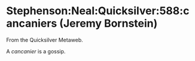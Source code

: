 
# Stephenson:Neal:Quicksilver:588:cancaniers (Jeremy Bornstein)

From the Quicksilver Metaweb.

A *cancanier* is a gossip.
